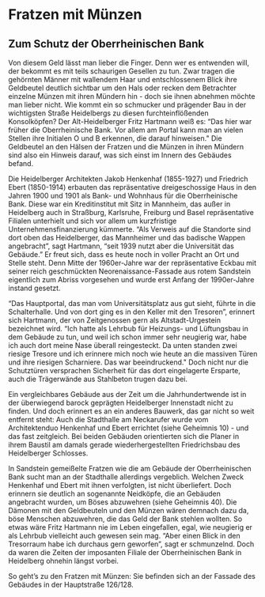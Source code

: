 # Fratzen mit Münzen

## Zum Schutz der Oberrheinischen Bank

Von diesem Geld lässt man lieber die Finger. Denn wer es entwenden will, der bekommt es mit teils schaurigen Gesellen zu tun. Zwar tragen die gehörnten Männer mit wallendem Haar und entschlossenem Blick ihre Geldbeutel deutlich sichtbar um den Hals oder recken dem Betrachter einzelne Münzen mit ihren Mündern hin - doch sie ihnen abnehmen möchte man lieber nicht. Wie kommt ein so schmucker und prägender Bau in der wichtigsten Straße Heidelbergs zu diesen furchteinflößenden Konsolköpfen? Der Alt-Heidelberger Fritz Hartmann weiß es: “Das hier war früher die Oberrheinische Bank. Vor allem am Portal kann man an vielen Stellen ihre Initialen O und B erkennen, die darauf hinweisen." Die Geldbeutel an den Hälsen der Fratzen und die Münzen in ihren Mündern sind also ein Hinweis darauf, was sich einst im Innern des Gebäudes befand.

Die Heidelberger Architekten Jakob Henkenhaf (1855-1927) und Friedrich Ebert (1850-1914) erbauten das repräsentative dreigeschossige Haus in den Jahren 1900 und 1901 als Bank- und Wohnhaus für die Oberrheinische Bank. Diese war ein Kreditinstitut mit Sitz in Mannheim, das außer in Heidelberg auch in Straßburg, Karlsruhe, Freiburg und Basel repräsentative Filialen unterhielt und sich vor allem um kurzfristige Unternehmensfinanzierung kümmerte. “Als Verweis auf die Standorte sind dort oben das Heidelberger, das Mannheimer und das badische Wappen angebracht”, sagt Hartmann, “seit 1939 nutzt aber die Universität das Gebäude.” Er freut sich, dass es heute noch in voller Pracht an Ort und Stelle steht. Denn Mitte der 1960er-Jahre war der repräsentative Eckbau mit seiner reich geschmückten Neorenaissance-Fassade aus rotem Sandstein eigentlich zum Abriss vorgesehen und wurde erst Anfang der 1990er-Jahre instand gesetzt.

“Das Hauptportal, das man vom Universitätsplatz aus gut sieht, führte in die Schalterhalle. Und von dort ging es in den Keller mit den Tresoren”, erinnert sich Hartmann, der von Zeitgenossen gern als Altstadt-Urgestein bezeichnet wird. “Ich hatte als Lehrbub für Heizungs- und Lüftungsbau in dem Gebäude zu tun, und weil ich schon immer sehr neugierig war, habe ich auch dort meine Nase überall reingesteckt. Da unten standen zwei riesige Tresore und ich erinnere mich noch wie heute an die massiven Türen und ihre riesigen Scharniere. Das war beeindruckend." Doch nicht nur die Schutztüren versprachen Sicherheit für das dort eingelagerte Ersparte, auch die Trägerwände aus Stahlbeton trugen dazu bei.

Ein vergleichbares Gebäude aus der Zeit um die Jahrhundertwende ist in der überwiegend barock geprägten Heidelberger Innenstadt nicht zu finden. Und doch erinnert es an ein anderes Bauwerk, das gar nicht so weit entfernt steht: Auch die Stadthalle am Neckarufer wurde vom Architektenduo Henkenhaf und Ebert errichtet (siehe Geheimnis 10) - und das fast zeitgleich. Bei beiden Gebäuden orientierten sich die Planer in ihrem Baustil am damals gerade wiederhergestellten Friedrichsbau des Heidelberger Schlosses.

In Sandstein gemeißelte Fratzen wie die am Gebäude der Oberrheinischen Bank sucht man an der Stadthalle allerdings vergeblich. Welchen Zweck Henkenhaf und Ebert mit ihnen verfolgten, ist nicht überliefert. Doch erinnern sie deutlich an sogenannte Neidköpfe, die an Gebäuden angebracht wurden, um Böses abzuwehren (siehe Geheimnis 40). Die Dämonen mit den Geldbeuteln und den Münzen wären demnach dazu da, böse Menschen abzuwehren, die das Geld der Bank stehlen wollten. So etwas wäre Fritz Hartmann nie im Leben eingefallen, egal, wie neugierig er als Lehrbub vielleicht auch gewesen sein mag. “Aber einen Blick in den Tresorraum habe ich durchaus gern geworfen”, sagt er schmunzelnd. Doch da waren die Zeiten der imposanten Filiale der Oberrheinischen Bank in Heidelberg ohnehin längst vorbei.

So geht’s zu den Fratzen mit Münzen: Sie befinden sich an der Fassade des Gebäudes in der Hauptstraße 126/128.
